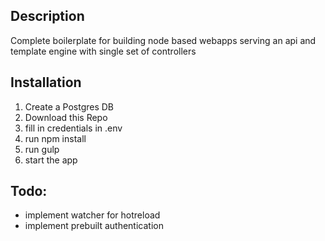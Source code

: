 ## Description
Complete boilerplate for building node based webapps serving an api and template engine with single set of controllers

## Installation
1. Create a  Postgres DB
2. Download this Repo
3. fill in credentials in .env
4. run npm install
5. run gulp
6. start the app

## Todo:
- implement watcher for hotreload
- implement prebuilt authentication